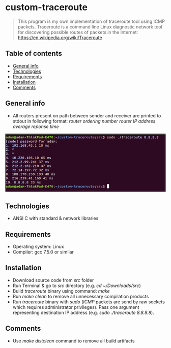 # custom-traceroute
> This program is my own implementation of traceroute tool using ICMP packets.
Traceroute is a command line Linux diagnostic network tool for discovering possible routes of packets in the Internet: https://en.wikipedia.org/wiki/Traceroute

## Table of contents
* [General info](#general-info)
* [Technologies](#technologies)
* [Requirements](#requirements)
* [Installation](#installation)
* [Comments](#comments)

## General info
* All routers present on path between sender and receiver are printed to stdout in following format: 
_router ordering number router IP address average reponse time_

![Example of usage](./img/traceroute_example.png)

## Technologies
* ANSI C with standard & network libraries

## Requirements
* Operating system: Linux
* Compiler: gcc 7.5.0 or similar

## Installation
* Download source code from _src_ folder
* Run Terminal & go to _src_ directory (e.g. _cd ~/Downloads/src_)
* Build _traceroute_ binary using command: _make_
* Run _make clean_ to remove all unnecessary compilation products
* Run _traceroute_ binary with _sudo_ (_ICMP_ packets are send by raw sockets which requires administrator privileges). Pass one argument representing destination IP address (e.g.  _sudo ./traceroute 8.8.8.8_).

## Comments
* Use _make distclean_ command to remove all build artifacts